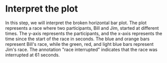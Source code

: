 # Interpret the plot

In this step, we will interpret the broken horizontal bar plot. The plot represents a race where two participants, Bill and Jim, started at different times. The y-axis represents the participants, and the x-axis represents the time since the start of the race in seconds. The blue and orange bars represent Bill's race, while the green, red, and light blue bars represent Jim's race. The annotation "race interrupted" indicates that the race was interrupted at 61 seconds.
